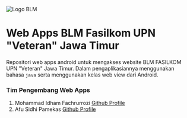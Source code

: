 ![Logo BLM](https://github.com/blmfasilkomupnjatim/blmfasilkomupnjatim.github.io/blob/master/assets/icon/Logo-BLM-low.png "Logo BLM Fasilkom")

# Web Apps BLM Fasilkom UPN "Veteran" Jawa Timur
Repositori web apps android untuk mengakses website BLM FASILKOM UPN "Veteran" Jawa Timur. Dalam pengaplikasiannya menggunakan bahasa `java` serta menggunakan kelas web view dari Android.

### Tim Pengembang Web Apps
1. Mohammad Idham Fachrurrozi [Github Profile](github.com/idhamozi)
2. Afu Sidhi Pamekas [Github Profile](https://github.com/Afumoons)
